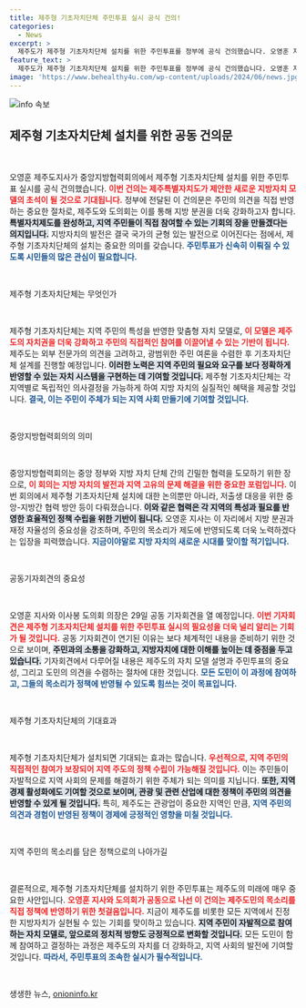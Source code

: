 ```yaml
---
title: 제주형 기초자치단체 주민투표 실시 공식 건의!
categories:
  - News
excerpt: >
  제주도가 제주형 기초자치단체 설치를 위한 주민투표를 정부에 공식 건의했습니다. 오영훈 지사는 이를 통해 균등한 기회를 보장하는 지방시대를 열겠다는 포부를 밝혔습니다. 29일, 공동 기자회견도 예정되어 있어 귀추가 주목됩니다.
feature_text: >
  제주도가 제주형 기초자치단체 설치를 위한 주민투표를 정부에 공식 건의했습니다. 오영훈 지사는 이를 통해 균등한 기회를 보장하는 지방시대를 열겠다는 포부를 밝혔습니다. 29일, 공동 기자회견도 예정되어 있어 귀추가 주목됩니다.
image: 'https://www.behealthy4u.com/wp-content/uploads/2024/06/news.jpg'
---
```


<p><img src="https://www.behealthy4u.com/wp-content/uploads/2024/06/news.jpg" alt="info 속보" /></p>

<h2 data-ke-size="size26">제주형 기초자치단체 설치를 위한 공동 건의문</h2>

<p data-ke-size="size16">&nbsp;</p>

<p>오영훈 제주도지사가 중앙지방협력회의에서 제주형 기초자치단체 설치를 위한 주민투표 실시를 공식 건의했습니다. <b><span style="color: #ee2323;">이번 건의는 제주특별자치도가 제안한 새로운 지방자치 모델의 초석이 될 것으로 기대됩니다.</span></b>  정부에 전달된 이 건의문은 주민의 의견을 직접 반영하는 중요한 절차로, 제주도와 도의회는 이를 통해 지방 분권을 더욱 강화하고자 합니다. <b><span style="background-color: #21538527;">특별자치제도를 완성하고, 지역 주민들이 직접 참여할 수 있는 기회의 장을 만들겠다는 의지입니다.</span></b> 지방자치의 발전은 결국 국가의 균형 있는 발전으로 이어진다는 점에서, 제주형 기초자치단체의 설치는 중요한 의미를 갖습니다. <b><span style="color: #1a5490;">주민투표가 신속히 이뤄질 수 있도록 시민들의 많은 관심이 필요합니다.</span></b></p>

<p data-ke-size="size16">&nbsp;</p>

<p>제주형 기초자치단체는 무엇인가</p>

<p data-ke-size="size16">&nbsp;</p>

<p>제주형 기초자치단체는 지역 주민의 특성을 반영한 맞춤형 자치 모델로, <b><span style="color: #ee2323;">이 모델은 제주도의 자치권을 더욱 강화하고 주민의 직접적인 참여를 이끌어낼 수 있는 기반이 됩니다.</span></b> 제주도는 외부 전문가의 의견을 고려하고, 광범위한 주민 여론을 수렴한 후 기초자치단체 설계를 진행할 예정입니다. <b><span style="background-color: #21538527;">이러한 노력은 지역 주민의 필요와 요구를 보다 정확하게 반영할 수 있는 자치 시스템을 구현하는 데 기여할 것입니다.</span></b> 제주형 기초자치단체는 각 지역별로 독립적인 의사결정을 가능하게 하여 지방 자치의 실질적인 혜택을 제공할 것입니다. <b><span style="color: #1a5490;">결국, 이는 주민이 주체가 되는 지역 사회 만들기에 기여할 것입니다.</span></b></p>

<p data-ke-size="size16">&nbsp;</p>

<p>중앙지방협력회의의 의미</p>

<p data-ke-size="size16">&nbsp;</p>

<p>중앙지방협력회의는 중앙 정부와 지방 자치 단체 간의 긴밀한 협력을 도모하기 위한 장으로, <b><span style="color: #ee2323;">이 회의는 지방 자치의 발전과 지역 고유의 문제 해결을 위한 중요한 포럼입니다.</span></b> 이번 회의에서 제주형 기초자치단체 설치에 대한 논의뿐만 아니라, 저출생 대응을 위한 중앙-지방간 협력 방안 등이 다뤄졌습니다. <b><span style="background-color: #21538527;">이와 같은 협력은 각 지역의 특성과 필요를 반영한 효율적인 정책 수립을 위한 기반이 됩니다.</span></b> 오영훈 지사는 이 자리에서 지방 분권과 재정 자율성의 중요성을 강조하며, 주민의 목소리가 제도에 반영되도록 더욱 노력하겠다는 입장을 피력했습니다. <b><span style="color: #1a5490;">지금이야말로 지방 자치의 새로운 시대를 맞이할 적기입니다.</span></b></p>

<p data-ke-size="size16">&nbsp;</p>

<p>공동기자회견의 중요성</p>

<p data-ke-size="size16">&nbsp;</p>

<p>오영훈 지사와 이사봉 도의회 의장은 29일 공동 기자회견을 열 예정입니다. <b><span style="color: #ee2323;">이번 기자회견은 제주형 기초자치단체 설치를 위한 주민투표 실시의 필요성을 더욱 널리 알리는 기회가 될 것입니다.</span></b> 공동 기자회견이 연기된 이유는 보다 체계적인 내용을 준비하기 위한 것으로 보이며, <b><span style="background-color: #21538527;">주민과의 소통을 강화하고, 지방자치에 대한 이해를 높이는 데 중점을 두고 있습니다.</span></b> 기자회견에서 다루어질 내용은 제주도의 자치 모델 설명과 주민투표의 중요성, 그리고 도민의 의견을 수렴하는 절차에 대한 것입니다. <b><span style="color: #1a5490;">모든 도민이 이 과정에 참여하고, 그들의 목소리가 정책에 반영될 수 있도록 힘쓰는 것이 목표입니다.</span></b></p>

<p data-ke-size="size16">&nbsp;</p>

<p>제주형 기초자치단체의 기대효과</p>

<p data-ke-size="size16">&nbsp;</p>

<p>제주형 기초자치단체가 설치되면 기대되는 효과는 많습니다. <b><span style="color: #ee2323;">우선적으로, 지역 주민의 직접적인 참여가 보장되어 지역 주도의 정책 수립이 가능해질 것입니다.</span></b> 이는 주민들이 자발적으로 지역 사회의 문제를 해결하기 위한 주체가 되는 의미를 지닙니다. <b><span style="background-color: #21538527;">또한, 지역 경제 활성화에도 기여할 것으로 보이며, 관광 및 관련 산업에 대한 정책이 주민의 의견을 반영할 수 있게 될 것입니다.</span></b> 특히, 제주도는 관광업이 중요한 지역인 만큼, <b><span style="color: #1a5490;">지역 주민의 의견과 경험이 반영된 정책이 경제에 긍정적인 영향을 미칠 것입니다.</span></b></p>

<p data-ke-size="size16">&nbsp;</p>

<p>지역 주민의 목소리를 담은 정책으로의 나아가길</p>

<p data-ke-size="size16">&nbsp;</p>

<p>결론적으로, 제주형 기초자치단체를 설치하기 위한 주민투표는 제주도의 미래에 매우 중요한 사안입니다. <b><span style="color: #ee2323;">오영훈 지사와 도의회가 공동으로 나선 이 건의는 제주도민의 목소리를 직접 정책에 반영하기 위한 첫걸음입니다.</span></b> 지금이 제주도를 비롯한 모든 지역에서 진정한 지방자치가 실현될 수 있는 기회를 맞이하고 있습니다. <b><span style="background-color: #21538527;">지역 주민이 자발적으로 참여하는 자치 모델로, 앞으로의 정치적 방향도 긍정적으로 변화할 것입니다.</span></b> 모든 도민이 함께 참여하고 결정하는 과정은 제주도의 자치를 더 강화하고, 지역 사회의 발전에 기여할 것입니다. <b><span style="color: #1a5490;">따라서, 주민투표의 조속한 실시가 필수적입니다.</span></b></p>

<p data-ke-size="size16">&nbsp;</p>
생생한 뉴스, <a href="https://onioninfo.kr" rel="dofollow">onioninfo.kr</a>


